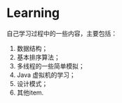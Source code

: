 # Learning
自己学习过程中的一些内容，主要包括：
1. 数据结构；
2. 基本排序算法；
3. 多线程的一些简单模拟；
4. Java 虚拟机的学习；
5. 设计模式；
6. 其他item.